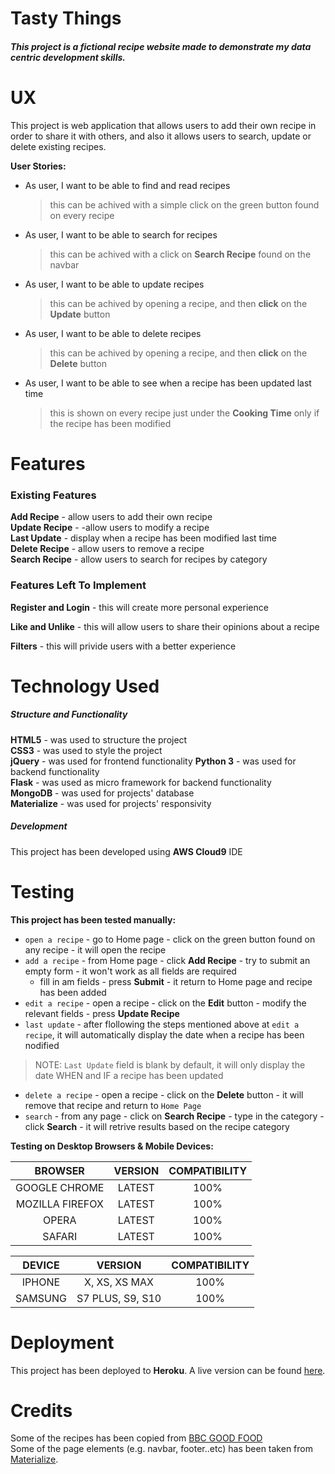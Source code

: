 # Tasty Things

##### This project is a fictional recipe website made to demonstrate my data centric development skills.

# UX

This project is web application that allows users to add their own recipe in order to share it with
others, and also it allows users to search, update or delete existing recipes.

**User Stories:**  
* As user, I want to be able to find and read recipes 
  > this can be achived with a simple click on the green button found on every recipe 
* As user, I want to be able to search for recipes
  > this can be achived with a click on **Search Recipe** found on the navbar
* As user, I want to be able to update recipes
  > this can be achived by opening a recipe, and then **click** on the **Update** button
* As user, I want to be able to delete recipes
  > this can be achived by opening a recipe, and then **click** on the **Delete** button
* As user, I want to be able to see when a recipe has been updated last time
  > this is shown on every recipe just under the **Cooking Time** only if the recipe has been modified

# Features
### Existing Features

**Add Recipe**  - allow users to add their own recipe  
**Update Recipe** - -allow users to modify a recipe  
**Last Update** - display when a recipe has been modified last time  
**Delete Recipe** - allow users to remove a recipe  
**Search Recipe** - allow users to search for recipes by category

### Features Left To Implement

**Register and Login** - this will create more personal experience

**Like and Unlike** - this will allow users to share their opinions about a recipe

**Filters** - this will privide users with a better experience

# Technology Used

##### Structure and Functionality
**HTML5** - was used to structure the project  
**CSS3** - was used to style the project  
**jQuery** - was used for frontend functionality 
**Python 3** - was used for backend functionality  
**Flask**  - was used as micro framework for backend functionality  
**MongoDB** - was used for projects' database  
**Materialize** - was used for projects' responsivity

##### Development

This project has been developed using **AWS Cloud9** IDE


# Testing

**This project has been tested manually:**

* `open a recipe` - go to Home page - click on the green button found on any recipe - it will open the recipe
* `add a recipe` - from Home page - click **Add Recipe** - try to submit an empty form - it won't work as all fields are required    
  * fill in am fields - press **Submit** - it return to Home page and recipe has been added
* `edit a recipe` - open a recipe - click on the **Edit** button - modify the relevant fields - press **Update Recipe**
* `last update` - after flollowing the steps mentioned above at `edit a recipe`, it will automatically display the date when a recipe has been nodified
> NOTE: `Last Update` field is blank by default, it will only display the date WHEN and IF a recipe has been updated

* `delete a recipe` - open a recipe - click on the **Delete** button - it will remove that recipe and return to `Home Page`
* `search` - from any page - click on **Search Recipe** - type in the category - click **Search** - it will retrive results based on the recipe category




**Testing on Desktop Browsers & Mobile Devices:**   

|BROWSER | VERSION | COMPATIBILITY |
|:--------:|:---------:|:---------------:|
|GOOGLE CHROME|LATEST| 100%|
|MOZILLA FIREFOX|LATEST|100%|
|OPERA|LATEST|100%|
|SAFARI| LATEST|100%|

|DEVICE | VERSION | COMPATIBILITY |
|:--------:|:---------:|:---------------:|
|IPHONE|X, XS, XS MAX|100%|
|SAMSUNG|S7 PLUS, S9, S10|100%|

# Deployment

This project has been deployed to **Heroku**.
A live version can be found [here](https://tasty-things.herokuapp.com/).

# Credits

Some of the recipes has been copied from [BBC GOOD FOOD](https://www.bbcgoodfood.com/)  
Some of the page elements (e.g. navbar, footer..etc) has been taken from [Materialize](https://materializecss.com/getting-started.html).










